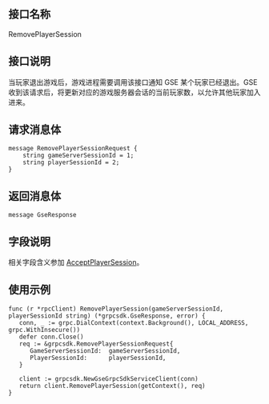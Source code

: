 


## 接口名称
RemovePlayerSession 
<span id="RemovePlayerSession"></span>

## 接口说明
当玩家退出游戏后，游戏进程需要调用该接口通知 GSE 某个玩家已经退出。GSE 收到该请求后，将更新对应的游戏服务器会话的当前玩家数，以允许其他玩家加入进来。

## 请求消息体

```
message RemovePlayerSessionRequest {
    string gameServerSessionId = 1;
    string playerSessionId = 2;
}
```

## 返回消息体

```
message GseResponse 
```

## 字段说明

相关字段含义参加 [AcceptPlayerSession](https://cloud.tencent.com/document/product/1165/46117)。

## 使用示例

```
func (r *rpcClient) RemovePlayerSession(gameServerSessionId, playerSessionId string) (*grpcsdk.GseResponse, error) {
   conn, _ := grpc.DialContext(context.Background(), LOCAL_ADDRESS, grpc.WithInsecure())
   defer conn.Close()
   req := &grpcsdk.RemovePlayerSessionRequest{
      GameServerSessionId:  gameServerSessionId,
      PlayerSessionId:      playerSessionId,
   }

   client := grpcsdk.NewGseGrpcSdkServiceClient(conn)
   return client.RemovePlayerSession(getContext(), req)
}
```
